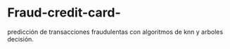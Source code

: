# Fraud-credit-card-
predicción de transacciones fraudulentas con algoritmos de knn y arboles decisión. 
